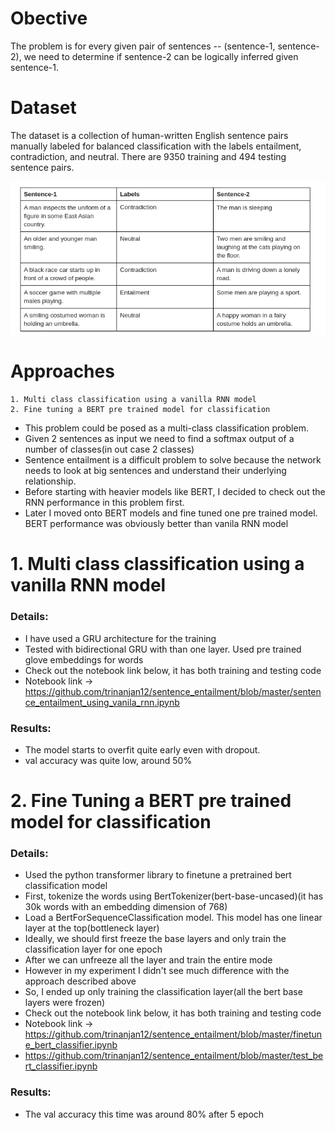 # Obective
The problem is for every given pair of sentences -- (sentence-1, sentence-2), we need to determine if sentence-2 can be logically inferred given sentence-1.

# Dataset

The dataset is a collection of human-written English sentence pairs manually labeled for balanced classification with the labels entailment, contradiction, and neutral. There are 9350 training and 494 testing sentence pairs.

![](./images/data_sample.png)

# Approaches
    1. Multi class classification using a vanilla RNN model
    2. Fine tuning a BERT pre trained model for classification 
    
- This problem could be posed as a multi-class classification problem. 
- Given 2 sentences as input we need to find a softmax output of a number of classes(in out case 2 classes)
- Sentence entailment is a difficult problem to solve because the network needs to look at big sentences and understand their underlying relationship.
- Before starting with heavier models like BERT, I decided to check out the RNN performance in this problem first.
- Later I moved onto BERT models and fine tuned one pre trained model. BERT performance was obviously better than vanila RNN model 

# 1. Multi class classification using a vanilla RNN model
### Details:
- I have used a GRU architecture for the training
- Tested with bidirectional GRU with than one layer. Used pre trained glove embeddings for words 
- Check out the notebook link below, it has both training and testing code
- Notebook link -> https://github.com/trinanjan12/sentence_entailment/blob/master/sentence_entailment_using_vanila_rnn.ipynb

### Results:
- The model starts to overfit quite early even with dropout.
- val accuracy was quite low, around 50%

# 2. Fine Tuning a BERT pre trained model for classification 
### Details:
- Used the python transformer library to finetune a pretrained bert classification model
- First, tokenize the words using BertTokenizer(bert-base-uncased)(it has 30k words with an embedding dimension of 768)
- Load a BertForSequenceClassification model. This model has one linear layer at the top(bottleneck layer)
- Ideally, we should first freeze the base layers and only train the classification layer for one epoch
- After we can unfreeze all the layer and train the entire mode
- However in my experiment I didn't see much difference with the approach described above
- So, I ended up only training the classification layer(all the bert base layers were frozen)
- Check out the notebook link below, it has both training and testing code
- Notebook link -> https://github.com/trinanjan12/sentence_entailment/blob/master/finetune_bert_classifier.ipynb
- https://github.com/trinanjan12/sentence_entailment/blob/master/test_bert_classifier.ipynb

### Results:
- The val accuracy this time was around 80% after 5 epoch